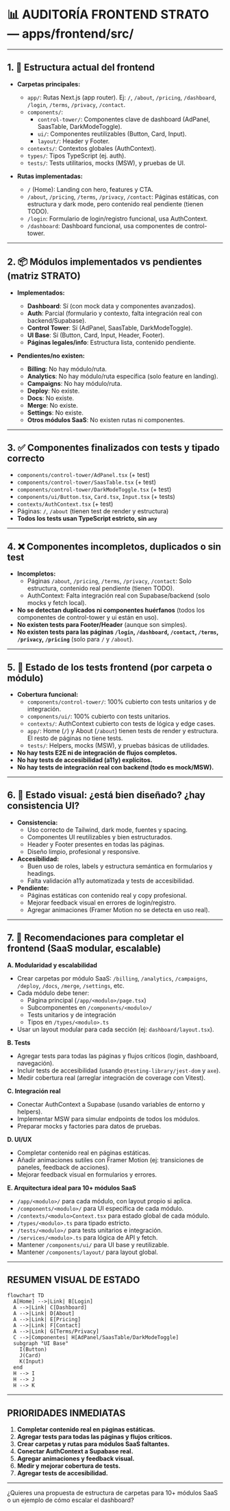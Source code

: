# 📊 AUDITORÍA FRONTEND STRATO — apps/frontend/src/

---

## 1. **📁 Estructura actual del frontend**

- **Carpetas principales:**
  - `app/`: Rutas Next.js (app router). Ej: `/`, `/about`, `/pricing`, `/dashboard`, `/login`, `/terms`, `/privacy`, `/contact`.
  - `components/`: 
    - `control-tower/`: Componentes clave de dashboard (AdPanel, SaasTable, DarkModeToggle).
    - `ui/`: Componentes reutilizables (Button, Card, Input).
    - `layout/`: Header y Footer.
  - `contexts/`: Contextos globales (AuthContext).
  - `types/`: Tipos TypeScript (ej. auth).
  - `tests/`: Tests utilitarios, mocks (MSW), y pruebas de UI.

- **Rutas implementadas:**
  - `/` (Home): Landing con hero, features y CTA.
  - `/about`, `/pricing`, `/terms`, `/privacy`, `/contact`: Páginas estáticas, con estructura y dark mode, pero contenido real pendiente (tienen TODO).
  - `/login`: Formulario de login/registro funcional, usa AuthContext.
  - `/dashboard`: Dashboard funcional, usa componentes de control-tower.

---

## 2. **📦 Módulos implementados vs pendientes (matriz STRATO)**

- **Implementados:**
  - **Dashboard**: Sí (con mock data y componentes avanzados).
  - **Auth**: Parcial (formulario y contexto, falta integración real con backend/Supabase).
  - **Control Tower**: Sí (AdPanel, SaasTable, DarkModeToggle).
  - **UI Base**: Sí (Button, Card, Input, Header, Footer).
  - **Páginas legales/info**: Estructura lista, contenido pendiente.

- **Pendientes/no existen:**
  - **Billing**: No hay módulo/ruta.
  - **Analytics**: No hay módulo/ruta específica (solo feature en landing).
  - **Campaigns**: No hay módulo/ruta.
  - **Deploy**: No existe.
  - **Docs**: No existe.
  - **Merge**: No existe.
  - **Settings**: No existe.
  - **Otros módulos SaaS**: No existen rutas ni componentes.

---

## 3. **✅ Componentes finalizados con tests y tipado correcto**

- `components/control-tower/AdPanel.tsx` (+ test)
- `components/control-tower/SaasTable.tsx` (+ test)
- `components/control-tower/DarkModeToggle.tsx` (+ test)
- `components/ui/Button.tsx`, `Card.tsx`, `Input.tsx` (+ tests)
- `contexts/AuthContext.tsx` (+ test)
- Páginas: `/`, `/about` (tienen test de render y estructura)
- **Todos los tests usan TypeScript estricto, sin `any`**

---

## 4. **❌ Componentes incompletos, duplicados o sin test**

- **Incompletos:**
  - Páginas `/about`, `/pricing`, `/terms`, `/privacy`, `/contact`: Solo estructura, contenido real pendiente (tienen TODO).
  - AuthContext: Falta integración real con Supabase/backend (solo mocks y fetch local).
- **No se detectan duplicados ni componentes huérfanos** (todos los componentes de control-tower y ui están en uso).
- **No existen tests para Footer/Header** (aunque son simples).
- **No existen tests para las páginas `/login`, `/dashboard`, `/contact`, `/terms`, `/privacy`, `/pricing`** (solo para `/` y `/about`).

---

## 5. **🧪 Estado de los tests frontend (por carpeta o módulo)**

- **Cobertura funcional:**
  - `components/control-tower/`: 100% cubierto con tests unitarios y de integración.
  - `components/ui/`: 100% cubierto con tests unitarios.
  - `contexts/`: AuthContext cubierto con tests de lógica y edge cases.
  - `app/`: Home (`/`) y About (`/about`) tienen tests de render y estructura. El resto de páginas no tiene tests.
  - `tests/`: Helpers, mocks (MSW), y pruebas básicas de utilidades.
- **No hay tests E2E ni de integración de flujos completos.**
- **No hay tests de accesibilidad (a11y) explícitos.**
- **No hay tests de integración real con backend (todo es mock/MSW).**

---

## 6. **🎨 Estado visual: ¿está bien diseñado? ¿hay consistencia UI?**

- **Consistencia:**  
  - Uso correcto de Tailwind, dark mode, fuentes y spacing.
  - Componentes UI reutilizables y bien estructurados.
  - Header y Footer presentes en todas las páginas.
  - Diseño limpio, profesional y responsive.
- **Accesibilidad:**  
  - Buen uso de roles, labels y estructura semántica en formularios y headings.
  - Falta validación a11y automatizada y tests de accesibilidad.
- **Pendiente:**  
  - Páginas estáticas con contenido real y copy profesional.
  - Mejorar feedback visual en errores de login/registro.
  - Agregar animaciones (Framer Motion no se detecta en uso real).

---

## 7. **🧩 Recomendaciones para completar el frontend (SaaS modular, escalable)**

**A. Modularidad y escalabilidad**
- Crear carpetas por módulo SaaS: `/billing`, `/analytics`, `/campaigns`, `/deploy`, `/docs`, `/merge`, `/settings`, etc.
- Cada módulo debe tener:
  - Página principal (`/app/<modulo>/page.tsx`)
  - Subcomponentes en `/components/<modulo>/`
  - Tests unitarios y de integración
  - Tipos en `/types/<modulo>.ts`
- Usar un layout modular para cada sección (ej: `dashboard/layout.tsx`).

**B. Tests**
- Agregar tests para todas las páginas y flujos críticos (login, dashboard, navegación).
- Incluir tests de accesibilidad (usando `@testing-library/jest-dom` y `axe`).
- Medir cobertura real (arreglar integración de coverage con Vitest).

**C. Integración real**
- Conectar AuthContext a Supabase (usando variables de entorno y helpers).
- Implementar MSW para simular endpoints de todos los módulos.
- Preparar mocks y factories para datos de pruebas.

**D. UI/UX**
- Completar contenido real en páginas estáticas.
- Añadir animaciones sutiles con Framer Motion (ej: transiciones de paneles, feedback de acciones).
- Mejorar feedback visual en formularios y errores.

**E. Arquitectura ideal para 10+ módulos SaaS**
- `/app/<modulo>/` para cada módulo, con layout propio si aplica.
- `/components/<modulo>/` para UI específica de cada módulo.
- `/contexts/<modulo>Context.tsx` para estado global de cada módulo.
- `/types/<modulo>.ts` para tipado estricto.
- `/tests/<modulo>/` para tests unitarios e integración.
- `/services/<modulo>.ts` para lógica de API y fetch.
- Mantener `/components/ui/` para UI base y reutilizable.
- Mantener `/components/layout/` para layout global.

---

## **RESUMEN VISUAL DE ESTADO**

```mermaid
flowchart TD
  A[Home] -->|Link| B[Login]
  A -->|Link| C[Dashboard]
  A -->|Link| D[About]
  A -->|Link| E[Pricing]
  A -->|Link| F[Contact]
  A -->|Link| G[Terms/Privacy]
  C -->|Componentes| H[AdPanel/SaasTable/DarkModeToggle]
  subgraph "UI Base"
    I(Button)
    J(Card)
    K(Input)
  end
  H --> I
  H --> J
  H --> K
```

---

## **PRIORIDADES INMEDIATAS**

1. **Completar contenido real en páginas estáticas.**
2. **Agregar tests para todas las páginas y flujos críticos.**
3. **Crear carpetas y rutas para módulos SaaS faltantes.**
4. **Conectar AuthContext a Supabase real.**
5. **Agregar animaciones y feedback visual.**
6. **Medir y mejorar cobertura de tests.**
7. **Agregar tests de accesibilidad.**

---

¿Quieres una propuesta de estructura de carpetas para 10+ módulos SaaS o un ejemplo de cómo escalar el dashboard? 